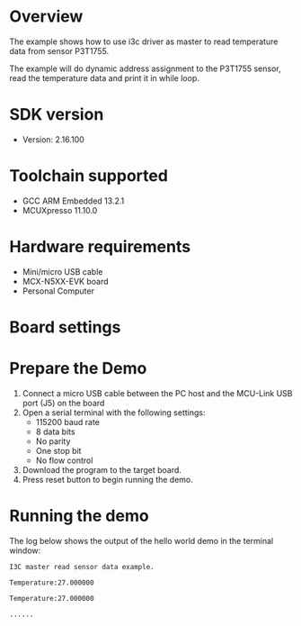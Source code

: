 Overview
========
The example shows how to use i3c driver as master to read temperature data from sensor P3T1755.

The example will do dynamic address assignment to the P3T1755 sensor, read the temperature data
and print it in while loop.

SDK version
===========
- Version: 2.16.100

Toolchain supported
===================
- GCC ARM Embedded  13.2.1
- MCUXpresso  11.10.0

Hardware requirements
=====================
- Mini/micro USB cable
- MCX-N5XX-EVK board
- Personal Computer

Board settings
==============

Prepare the Demo
================
1.  Connect a micro USB cable between the PC host and the MCU-Link USB port (J5) on the board
2.  Open a serial terminal with the following settings:
    - 115200 baud rate
    - 8 data bits
    - No parity
    - One stop bit
    - No flow control
3.  Download the program to the target board.
4.  Press reset button to begin running the demo.

Running the demo
================
The log below shows the output of the hello world demo in the terminal window:
~~~~~~~~~~~~~~~~~~~~~~~~~~~~~~~~~~~
I3C master read sensor data example.

Temperature:27.000000

Temperature:27.000000

......

~~~~~~~~~~~~~~~~~~~~~~~~~~~~~~~~~~~
